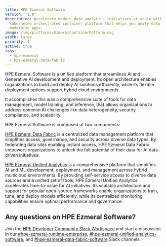 ```yaml
---
title: HPE Ezmeral Software
version: "1.0"
description: Accelerate modern data analytics initiatives at scale with this
  Kubernetes orchestrated container platform that helps you unify data and
  modernize apps.
image: /img/platforms/EzmeralContainerPatform.svg
width: large
priority: 1
active: true
tags:
  - hpe-ezmeral
  - hpe-ezmeral-data-fabric
---
```

<a id="top"></a>

HPE Ezmeral Software is a unified platform that streamlines AI and Generative AI development and deployment. Its open architecture enables organizations to build and deploy AI solutions efficiently, while its flexible deployment options support hybrid cloud environments. 

It accomplishes this was a comprehensive suite of tools for data management, model training, and inference, that allows organizations to address common AI challenges like data heterogeneity, security compliance, and scalability. 

HPE Ezmeral Software is composed of two components: 

[HPE Ezmeral Data Fabric](http://www.hpe.com/datafabric) is a centralized data management platform that simplifies access, governance, and security across diverse data types. By federating data silos enabling instant access, HPE Ezmeral Data Fabric empowers organizations to unlock the full potential of their data for AI data-driven initiatives.

[HPE Ezmeral Unified Analytics](https://www.hpe.com/us/en/hpe-ezmeral-unified-analytics.html) is a comprehensive platform that simplifies AI and ML development, deployment, and management across hybrid multicloud environments. By providing self-service access to diverse data sources and a unified set of tools, HPE Ezmeral Unified Analytics accelerates time-to-value for AI initiatives. Its scalable architecture and support for popular open-source frameworks enable organizations to train, tune, and deploy models efficiently, while its centralized monitoring capabilities ensure optimal performance and governance.


## Any questions on HPE Ezmeral Software?

Join the [HPE Developer Community Slack Workspace](https://developer.hpe.com/slack-signup/) and start a discussion in our [\#hpe-ezmeral-runtime-enterprise](https://hpedev.slack.com/archives/C01BB50LG4W), [\#hpe-ezmeral-unified-analytics-software](https://hpedev.slack.com/archives/C055D1EECAK), and [\#hpe-ezmeral-data-fabric-software](https://hpedev.slack.com/archives/CU3JRBTB7) Slack channels.